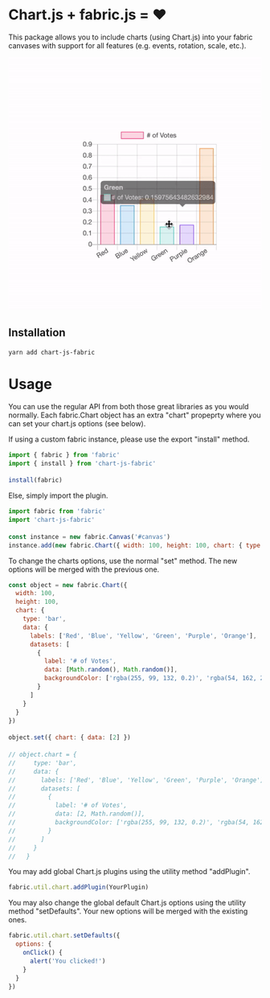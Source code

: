 # Chart.js + fabric.js = ❤️

This package allows you to include charts (using Chart.js) into your fabric canvases with support for all features (e.g. events, rotation, scale, etc.).

![](demo/demo.gif)

## Installation

```
yarn add chart-js-fabric
```

# Usage

You can use the regular API from both those great libraries as you would normally. Each fabric.Chart object has an extra "chart" propeprty where you can set your chart.js options (see below).

If using a custom fabric instance, please use the export "install" method.

```js
import { fabric } from 'fabric'
import { install } from 'chart-js-fabric'

install(fabric)
```

Else, simply import the plugin.

```js
import fabric from 'fabric'
import 'chart-js-fabric'

const instance = new fabric.Canvas('#canvas')
instance.add(new fabric.Chart({ width: 100, height: 100, chart: { type: 'bar', data: {...} })
```

To change the charts options, use the normal "set" method. The new options will be merged with the previous one.

```js
const object = new fabric.Chart({
  width: 100,
  height: 100,
  chart: {
    type: 'bar',
    data: {
      labels: ['Red', 'Blue', 'Yellow', 'Green', 'Purple', 'Orange'],
      datasets: [
        {
          label: '# of Votes',
          data: [Math.random(), Math.random()],
          backgroundColor: ['rgba(255, 99, 132, 0.2)', 'rgba(54, 162, 235, 0.2)']
        }
      ]
    }
  }
})

object.set({ chart: { data: [2] })

// object.chart = {
//     type: 'bar',
//     data: {
//       labels: ['Red', 'Blue', 'Yellow', 'Green', 'Purple', 'Orange'],
//       datasets: [
//         {
//           label: '# of Votes',
//           data: [2, Math.random()],
//           backgroundColor: ['rgba(255, 99, 132, 0.2)', 'rgba(54, 162, 235, 0.2)']
//         }
//       ]
//     }
//   }
```

You may add global Chart.js plugins using the utility method "addPlugin".

```js
fabric.util.chart.addPlugin(YourPlugin)
```

You may also change the global default Chart.js options using the utility method "setDefaults". Your new options will be merged with the existing ones.

```js
fabric.util.chart.setDefaults({
  options: {
    onClick() {
      alert('You clicked!')
    }
  }
})
```
